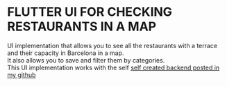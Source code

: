 # FLUTTER UI FOR CHECKING RESTAURANTS IN A MAP
UI implementation that allows you to see all the restaurants with a terrace and their capacity in Barcelona in a map.<br> It also allows you to save and filter them by categories.<br> This UI implementation works with the self [self created backend posted in my github](https://github.com/codevallsma/Backend_RestaurantFlutter)
